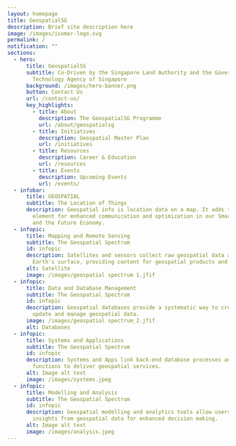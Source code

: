 ```yaml
---
layout: homepage
title: GeospatialSG
description: Brief site description here
image: /images/isomer-logo.svg
permalink: /
notification: ""
sections:
  - hero:
      title: GeospatialSG
      subtitle: Co-Driven by the Singapore Land Authority and the Government
        Technology Agency of Singapore
      background: /images/hero-banner.png
      button: Contact Us
      url: /contact-us/
      key_highlights:
        - title: About
          description: The GeospatialSG Programme
          url: /about/geospatialsg
        - title: Initiatives
          description: Geospatial Master Plan
          url: /initiatives
        - title: Resources
          description: Career & Education
          url: /resources
        - title: Events
          description: Upcoming Events
          url: /events/
  - infobar:
      title: GEOSPATIAL
      subtitle: The Location of Things
      description: Geospatial info is location data on a map. It adds the "where"
        element for enhanced communication and optimization in our Smart Nation
        and the Future Economy.
  - infopic:
      title: Mapping and Remote Sensing
      subtitle: The Geospatial Spectrum
      id: infopic
      description: Satellites and sensors collect raw geospatial data about the
        Earth's surface, providing content for geospatial products and services.
      alt: Satellite
      image: /images/geospatial spectrum 1.jfif
  - infopic:
      title: Data and Database Management
      subtitle: The Geospatial Spectrum
      id: infopic
      description: Geospatial databases provide a systematic way to create, retrieve,
        update and manage geospatial data.
      image: /images/geospatial spectrum_2.jfif
      alt: Databases
  - infopic:
      title: Systems and Applications
      subtitle: The Geospatial Spectrum
      id: infopic
      description: Systems and Apps link back-end database processes and front-end map
        functions to deliver geospatial services.
      alt: Image alt text
      image: /images/systems.jpeg
  - infopic:
      title: Modelling and Analysis
      subtitle: The Geospatial Spectrum
      id: infopic
      description: Geospatial modelling and analytics tools allow users to discover
        insights from geospatial data for enhanced decision making.
      alt: Image alt text
      image: /images/analysis.jpeg
---
```

